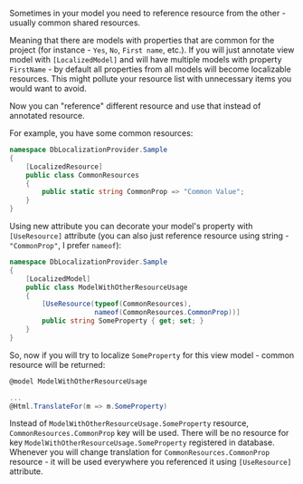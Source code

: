 Sometimes in your model you need to reference resource from the other - usually common shared resources.

Meaning that there are models with properties that are common for the project (for instance - `Yes`, `No`, `First name`,
etc.). If you will just annotate view model with `[LocalizedModel]` and will have multiple models with
property `FirstName` - by default all properties from all models will become localizable resources.
This might pollute your resource list with unnecessary items you would want to avoid.

Now you can "reference" different resource and use that instead of annotated resource.

For example, you have some common resources:

```csharp
namespace DbLocalizationProvider.Sample
{
    [LocalizedResource]
    public class CommonResources
    {
        public static string CommonProp => "Common Value";
    }
}
```

Using new attribute you can decorate your model's property with `[UseResource]` attribute (you can also just reference
resource using string - `"CommonProp"`, I prefer `nameof`):

```csharp
namespace DbLocalizationProvider.Sample
{
    [LocalizedModel]
    public class ModelWithOtherResourceUsage
    {
        [UseResource(typeof(CommonResources),
                     nameof(CommonResources.CommonProp))]
        public string SomeProperty { get; set; }
    }
}
```

So, now if you will try to localize `SomeProperty` for this view model - common resource will be returned:

```csharp
@model ModelWithOtherResourceUsage

...
@Html.TranslateFor(m => m.SomeProperty)
```

Instead of `ModelWithOtherResourceUsage.SomeProperty` resource, `CommonResources.CommonProp` key will be used.
There will be no resource for key `ModelWithOtherResourceUsage.SomeProperty` registered in database.
Whenever you will change translation for `CommonResources.CommonProp` resource - it will be used everywhere you
referenced it using `[UseResource]` attribute.
